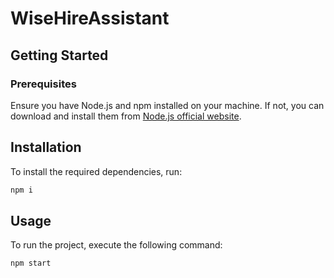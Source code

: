 # WiseHireAssistant

## Getting Started

### Prerequisites

Ensure you have Node.js and npm installed on your machine. If not, you can download and install them from [Node.js official website](https://nodejs.org/).

## Installation

To install the required dependencies, run:

```bash
npm i
```
## Usage

To run the project, execute the following command:

```bash
npm start
